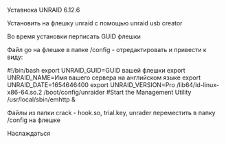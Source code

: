 Уставнока UNRAID 6.12.6

Установить на флешку unraid с помощью unraid usb creator

Во время установки перписать GUID флешки

Файл go на флешке в папке /config - отредактировать и привести к виду:

#!/bin/bash
export UNRAID_GUID=GUID вашей флешки
export UNRAID_NAME=Имя вашего сервера на английском языке
export UNRAID_DATE=1654646400
export UNRAID_VERSION=Pro
/lib64/ld-linux-x86-64.so.2 /boot/config/unraider
#Start the Management Utility
/usr/local/sbin/emhttp &

Файлы из папки crack - hook.so, trial.key, unrader переместить в папку /config на флешке

Наслаждаться
